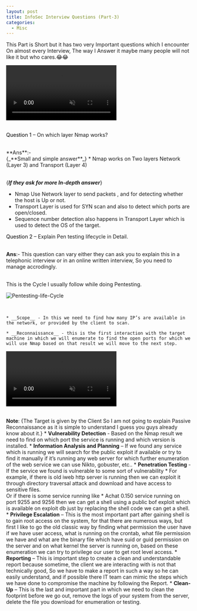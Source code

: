 ```yaml
---
layout: post
title: InfoSec Interview Questions (Part-3)
categories:
  - Misc
---
```


<p>This Part is Short but it has two very Important questions which I encounter On almost every Interview, The way I Answer it maybe many people will not like it but who cares.😂😂 </p>

<div class="background-wrap">
	<video id="video-bg-elem" preload="auto" autoplay="true" loop="loop" muted="muted">
		<Source src="https://media.giphy.com/media/RBYBWi1IT8vDy/giphy.mp4" type="video/mp4">
	</video>
</div>
  
<br>
<p Class="message">
  <font color="Black">Question 1</font> – On which layer Nmap works?
</p>
<br>**Ans**:- 
<br>{_**Small and simple answer**_} 
  * Nmap works on Two layers Network (Layer 3) and Transport (Layer 4)

<br>{_**If they ask for more In-depth answer**_} 
  * Nmap Use Network layer to send packets , and for detecting whether the host is Up or not.
  * Transport Layer is used for SYN scan and also to detect which ports are open/closed.
  * Sequence number detection also happens in Transport Layer which is used to detect the OS of the target.

<p Class="message">
  <font color="Black">Question 2</font> – Explain Pen testing lifecycle in Detail.
</p>

<br>**Ans**:- This question can vary either they can ask you to explain this in a telephonic interview or in an online written interview, So you need to manage accrodingly.

<br> This is the Cycle I usually follow while doing Pentesting.

![Pentesting-life-Cycle](https://teckk2.github.io/assets/images/pentestingLifeCycle-4.jpeg)

<br>
	
	* __Scope__ - In this we need to find how many IP’s are available in the network, or provided by the client to scan.
	
	* __Reconnaissance__ - this is the first interaction with the target machine in which we will enumerate to find the open ports for which we will use Nmap based on that result we will move to the next step.
<div class="background-wrap">
	<video id="video-bg-elem" preload="auto" autoplay="true" loop="loop" muted="muted">
		<Source src="https://media.giphy.com/media/xUNd9L1VpqjRxXEw5W/giphy.mp4" type="video/mp4">
	</video>
</div>	

<br> **Note**: {The Target is given by the Client So I am not going to explain Passive Reconnaissance as it is simple to understand I guess you guys already know about it.}
	* __Vulnerability Detection__ -  Based on the Nmap result we need to find on which port the service is running and which version is installed. 
	* __Information Analysis and Planning__ – If we found any service which is running we will search for the public exploit if available or try to find it manually if it’s running any web server for which further enumeration of the web service we can use Nikto, gobuster, etc..
	* __Penetration Testing__ - If the service we found is vulnerable to some sort of vulnerability 
		* For example, if there is old iweb http server is running then we can exploit it through directory traversal attack and download and have access to sensitive files.
		<br>Or if there is some service running like
		* Achat 0.150 service running on port 9255 and 9256 then we can get a shell using a public bof exploit which is available on exploit db just by replacing the shell code we can get a shell.
	* __Privilege Escalation__ – This is the most important part after gaining shell is to gain root access on the system, for that there are numerous ways, but first I like to go the old classic way by finding what permission the user have if we have user access, what is running on the crontab, what file permission we have and what are the binary file which have suid or guid permission on the server and on what kernel the server is running on, based on these enumeration we can try to privilege our user to get root level access.
	* __Reporting__ – This is important step to create a clean and understandable report because sometime, the client we are interacting with is not that technically good, So we have to make a report in such a way so he can easily understand, and if possible there IT team can mimic the steps which we have done to compromise the machine by following the Report.
	* __Clean-Up__ – This is the last and important part in which we need to clean the footprint before we go out, remove the logs of your system from the server, delete the file you download for enumeration or testing.
	
	
	
	
